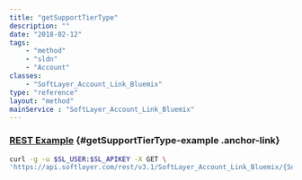 ```yaml
---
title: "getSupportTierType"
description: ""
date: "2018-02-12"
tags:
    - "method"
    - "sldn"
    - "Account"
classes:
    - "SoftLayer_Account_Link_Bluemix"
type: "reference"
layout: "method"
mainService : "SoftLayer_Account_Link_Bluemix"
---
```


### [REST Example](#getSupportTierType-example) <a href="/article/rest/"><i class="fas fa-question"></i></a> {#getSupportTierType-example .anchor-link} 
```bash
curl -g -u $SL_USER:$SL_APIKEY -X GET \
'https://api.softlayer.com/rest/v3.1/SoftLayer_Account_Link_Bluemix/{SoftLayer_Account_Link_BluemixID}/getSupportTierType'
```

